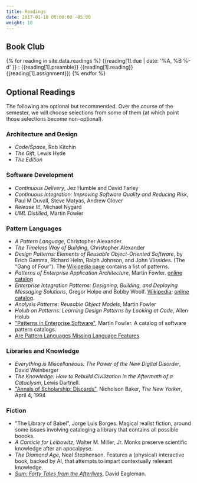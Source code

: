 ```yaml
---
title: Readings
date: 2017-01-18 00:00:00 -05:00
weight: 10
---
```

## Book Club

{% for reading in site.data.readings %}
{{reading[1].due | date: '%A, %B %-d' }}
: {{reading[1].preamble}} {{reading[1].reading}}{{reading[1].assignment}})
{% endfor %}

## Optional Readings

The following are optional but recommended.
Over the course of the semester, we will choose selections from some of them (at which point those selections become
non-optional).

### Architecture and Design

* *Code/Space*, Rob Kitchin
* *The Gift*, Lewis Hyde
* *The Edition*

### Software Development

* *Continuous Delivery*, Jez Humble and David Farley
* *Continuous Integration: Improving Software Quality and Reducing Risk*, Paul M Duvall, Steve Matyas, Andrew Glover
* *Release It!*, Michael Nygard
* *UML Distilled*, Martin Fowler

### Pattern Languages

* _A Pattern Language_, Christopher Alexander
* _The Timeless Way of Building_, Christopher Alexander
* _Design Patterns: Elements of Reusable Object-Oriented Software_, by Erich Gamma, Richard Helm, Ralph Johnson, and John Vlissides. (The “Gang of Four”). The [Wikipedia page](https://en.wikipedia.org/wiki/Design_Patterns) contains a list of patterns.
* _Patterns of Enterprise Application Architecture_, Martin Fowler. [online catalog](https://www.martinfowler.com/eaaCatalog/)
* _Enterprise Integration Patterns: Designing, Building, and Deploying Messaging Solutions_, Gregor Holpe and Bobby Woolf. [Wikipedia](https://en.wikipedia.org/wiki/Enterprise_Integration_Patterns); [online catalog](http://www.enterpriseintegrationpatterns.com/patterns/messaging/).
* _Analysis Patterns: Reusable Object Models_, Martin Fowler
* _Holub on Patterns: Learning Design Patterns by Looking at Code_, Allen Holub
* ["Patterns in Enterprise Software"](https://www.martinfowler.com/articles/enterprisePatterns.html), Martin Fowler.
A catalog of software pattern catalogs.
* [Are Pattern Languages Missing Language Features](http://wiki.c2.com/?AreDesignPatternsMissingLanguageFeatures).

### Libraries and Knowledge

* *Everything is Miscellaneous: The Power of the New Digital Disorder*, David Weinberger
* *The Knowledge: How to Rebuild Civilization in the Aftermath of a Cataclysm*, Lewis Dartnell.
* ["Annals of Scholarship: Discards"](http://www.newyorker.com/magazine/1994/04/04/discards), Nicholson Baker, _The New Yorker_, April 4, 1994

### Fiction

* "The Library of Babel", Jorge Luis Borges. Magical realist fiction, around some issues involving cataloging a library that contains all possible boooks.
* _A Canticle for Leibowitz_,  Walter M. Miller, Jr. Monks preserve scientific knowledge after an apocalpyse.
* _The Diamond Age_, Neal Stephenson. Features a (physical) interactive book, backed by AI, that attempts to impart contextually relevant knowledge.
* [_Sum: Forty Tales from the Afterlives_](https://en.wikipedia.org/wiki/Sum:_Forty_Tales_from_the_Afterlives), David Eagleman.
